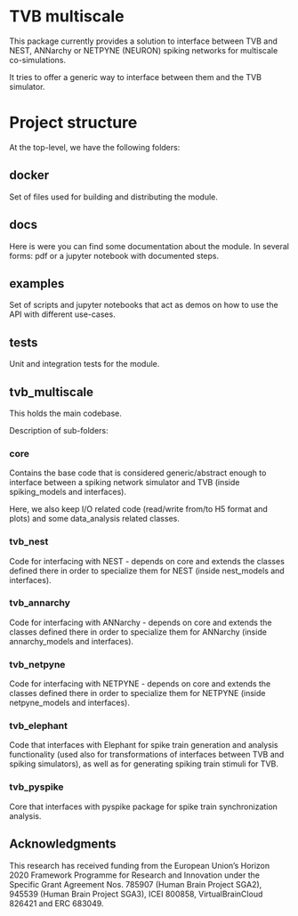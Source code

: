 # TVB multiscale
This package currently provides a solution to interface between TVB and NEST, ANNarchy or NETPYNE (NEURON) spiking networks for multiscale co-simulations.

It tries to offer a generic way to interface between them and the TVB simulator.
 

# Project structure
At the top-level, we have the following folders:
## docker
Set of files used for building and distributing the module.

## docs
Here is were you can find some documentation about the module. In several forms: pdf or a jupyter notebook with documented steps. 

## examples
Set of scripts and jupyter notebooks that act as demos on how to use the API with different use-cases.

## tests
Unit and integration tests for the module.

## tvb_multiscale
This holds the main codebase.

Description of sub-folders:

### core
Contains the base code that is considered generic/abstract enough to interface between a spiking network simulator and TVB (inside spiking_models and interfaces).

Here, we also keep I/O related code (read/write from/to H5 format and plots) and some data_analysis related classes.

### tvb_nest
Code for interfacing with NEST - depends on core and extends the classes defined there in order to specialize them for NEST (inside nest_models and interfaces).

### tvb_annarchy
Code for interfacing with ANNarchy - depends on core and extends the classes defined there in order to specialize them for ANNarchy (inside annarchy_models and interfaces).

### tvb_netpyne
Code for interfacing with NETPYNE - depends on core and extends the classes defined there in order to specialize them for NETPYNE (inside netpyne_models and interfaces).

### tvb_elephant
Code that interfaces with Elephant for spike train generation and analysis functionality (used also for transformations of interfaces between TVB and spiking simulators), as well as for generating spiking train stimuli for TVB.

### tvb_pyspike
Core that interfaces with pyspike package for spike train synchronization analysis.

## Acknowledgments
This  research  has  received  funding  from  the  European  Union’s  Horizon  2020  Framework  Programme  for  Research  and  Innovation  under  the  Specific  Grant  Agreement  Nos.  785907  (Human  Brain Project SGA2),  945539  (Human  Brain Project SGA3), ICEI 800858, VirtualBrainCloud 826421 and ERC 683049.
